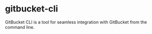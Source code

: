 # gitbucket-cli
GitBucket CLI is a tool for seamless integration with GitBucket from the command line.
